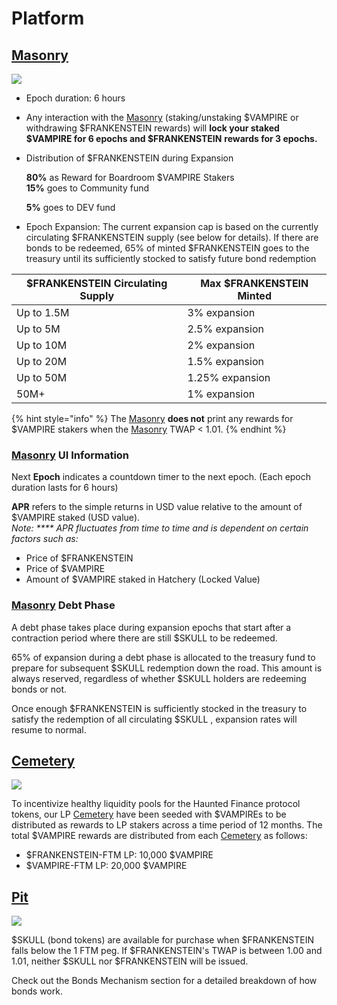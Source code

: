 # Platform

## [Masonry](https://hauntedfinance.app/Masonry)

![](../.gitbook/assets/微信截图\_20220312175554.png)

* Epoch duration: 6 hours
* Any interaction with the [Masonry](https://hauntedfinance.app/Masonry) (staking/unstaking $VAMPIRE or withdrawing $FRANKENSTEIN rewards) will **lock your staked $VAMPIRE for 6 epochs and $FRANKENSTEIN** **rewards for 3 epochs.**
*   Distribution of $FRANKENSTEIN during Expansion

    **80%** as Reward for Boardroom $VAMPIRE Stakers\
    **15%** goes to Community fund

    **5%** goes to DEV fund
* Epoch Expansion: The current expansion cap is based on the currently circulating $FRANKENSTEIN supply (see below for details). If there are bonds to be redeemed, 65% of minted $FRANKENSTEIN goes to the treasury until its sufficiently stocked to satisfy future bond redemption

| $FRANKENSTEIN Circulating Supply | Max $FRANKENSTEIN Minted |
| -------------------------------- | ------------------------ |
| Up to 1.5M                       | 3% expansion             |
| Up to 5M                         | 2.5% expansion           |
| Up to 10M                        | 2% expansion             |
| Up to 20M                        | 1.5% expansion           |
| Up to 50M                        | 1.25% expansion          |
| 50M+                             | 1% expansion             |

{% hint style="info" %}
The [Masonry](https://hauntedfinance.app/Masonry) **does not** print any rewards for $VAMPIRE stakers when the [Masonry](https://hauntedfinance.app/Masonry) TWAP < 1.01.
{% endhint %}

### [Masonry](https://hauntedfinance.app/Masonry) UI Information

Next **Epoch** indicates a countdown timer to the next epoch. (Each epoch duration lasts for 6 hours)

**APR** refers to the simple returns in USD value relative to the amount of $VAMPIRE staked (USD value).\
_Note: \*\*\*\* APR fluctuates from time to time and is dependent on certain factors such as:_

* Price of $FRANKENSTEIN
* Price of $VAMPIRE
* Amount of $VAMPIRE staked in Hatchery (Locked Value)

### [Masonry](https://hauntedfinance.app/Masonry) Debt Phase

A debt phase takes place during expansion epochs that start after a contraction period where there are still $SKULL to be redeemed.

65% of expansion during a debt phase is allocated to the treasury fund to prepare for subsequent $SKULL redemption down the road. This amount is always reserved, regardless of whether $SKULL holders are redeeming bonds or not.

Once enough $FRANKENSTEIN is sufficiently stocked in the treasury to satisfy the redemption of all circulating $SKULL , expansion rates will resume to normal.

## [Cemetery](https://hauntedfinance.app/Cemetery)

![](../.gitbook/assets/微信截图\_20220312180313.png)

To incentivize healthy liquidity pools for the Haunted Finance protocol tokens, our LP [Cemetery](https://hauntedfinance.app/Cemetery) have been seeded with $VAMPIREs to be distributed as rewards to LP stakers across a time period of 12 months. The total $VAMPIRE rewards are distributed from each [Cemetery](https://hauntedfinance.app/Cemetery) as follows:

* $FRANKENSTEIN-FTM LP: 10,000 $VAMPIRE
* $VAMPIRE-FTM LP: 20,000 $VAMPIRE

## [Pit](https://hauntedfinance.app/Pit)

![](../.gitbook/assets/微信截图\_20220312180433.png)

$SKULL (bond tokens) are available for purchase when $FRANKENSTEIN falls below the 1 FTM peg. If $FRANKENSTEIN's TWAP is between 1.00 and 1.01, neither $SKULL nor $FRANKENSTEIN will be issued.

Check out the Bonds Mechanism section for a detailed breakdown of how bonds work.

